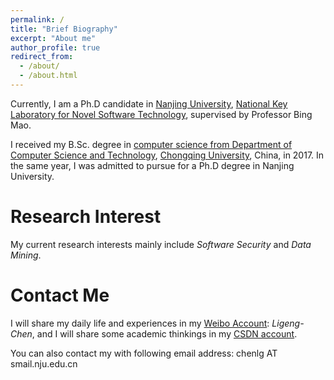 ```yaml
---
permalink: /
title: "Brief Biography"
excerpt: "About me"
author_profile: true
redirect_from: 
  - /about/
  - /about.html
---
```


Currently, I am a Ph.D candidate in [Nanjing University](https://www.nju.edu.cn/), [National Key Laboratory for Novel Software Technology](https://cs.nju.edu.cn/), supervised by Professor Bing Mao.

I received my B.Sc. degree in [computer science from Department of Computer Science and Technology](http://www.cs.cqu.edu.cn/), [Chongqing University](https://www.cqu.edu.cn/), China, in 2017. In the same year, I was admitted to pursue for a Ph.D degree in Nanjing University.



Research Interest
=====================================
My current research interests mainly include *Software Security* and *Data Mining*.


Contact Me
============================
I will share my daily life and experiences in my [Weibo Account](https://weibo.com/u/2814267852/): *Ligeng-Chen*, and I will share some academic thinkings in my [CSDN account](https://blog.csdn.net/weixin_41764426).

You can also contact my with following email address: chenlg AT smail.nju.edu.cn